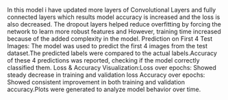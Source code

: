In this model i have updated more layers of Convolutional Layers and fully connected layers which results model accuracy is increased and the loss is also decreased. The dropout layers helped reduce overfitting by forcing the network to learn more robust features and However, training time increased because of the added complexity in the model.
Prediction on First 4 Test Images: The model was used to predict the first 4 images from the test dataset.The predicted labels were compared to the actual labels.Accuracy of these 4 predictions was reported, checking if the model correctly classified them.
Loss & Accuracy Visualization:Loss over epochs: Showed steady decrease in training and validation loss Accuracy over epochs: Showed consistent improvement in both training and validation accuracy.Plots were generated to analyze model behavior over time.
